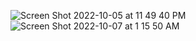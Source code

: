 ![Screen Shot 2022-10-05 at 11 49 40 PM](https://user-images.githubusercontent.com/113051612/194210076-6cf23a25-509e-4e63-afee-f558f0b9dc00.png)
![Screen Shot 2022-10-07 at 1 15 50 AM](https://user-images.githubusercontent.com/113051612/194472885-aab94dc0-f424-425b-a69d-624325e21878.png)
